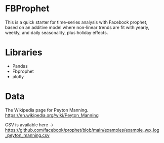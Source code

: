 # FBProphet
This is a quick starter for time-series analysis with Facebook prophet, based on an additive model where non-linear trends are fit with yearly, weekly, and daily seasonality, plus holiday effects.

# Libraries
- Pandas
- Fbprophet
- plotly

# Data
The Wikipedia page for Peyton Manning. https://en.wikipedia.org/wiki/Peyton_Manning

CSV is available here -> https://github.com/facebook/prophet/blob/main/examples/example_wp_log_peyton_manning.csv

